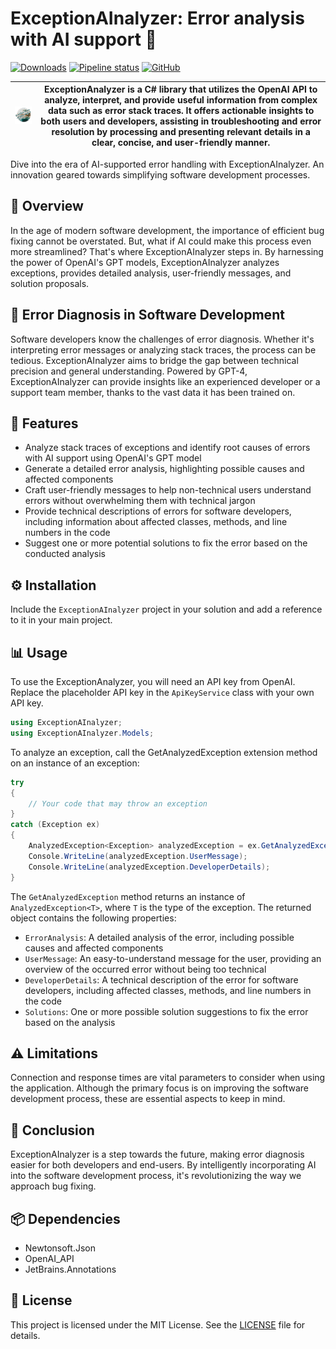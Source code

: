 # ExceptionAInalyzer: Error analysis with AI support 🚀

[![Downloads](https://img.shields.io/nuget/dt/ExceptionAInalyzer?style=flat-square)](https://www.nuget.org/packages/ExceptionAInalyzer)
[![Pipeline status](https://img.shields.io/github/actions/workflow/status/The-Unpredictables/ExceptionAnalyzer/dotnet.yml?branch=main&style=flat-square)](https://github.com/The-Unpredictables/ExceptionAnalyzer/actions/workflows/dotnet.yml)
[![GitHub](https://img.shields.io/github/license/The-Unpredictables/ExceptionAnalyzer?style=flat-square)](https://github.com/The-Unpredictables/ExceptionAnalyzer/blob/main/LICENSE)

| ![Logo](https://raw.githubusercontent.com/The-Unpredictables/ExceptionAnalyzer/main/logo.png) | ExceptionAnalyzer is a C# library that utilizes the OpenAI API to analyze, interpret, and provide useful information from complex data such as error stack traces. It offers actionable insights to both users and developers, assisting in troubleshooting and error resolution by processing and presenting relevant details in a clear, concise, and user-friendly manner. |
| ---------- | ------- | 

Dive into the era of AI-supported error handling with ExceptionAInalyzer. An innovation geared towards simplifying software development processes.

## 🌟 Overview

In the age of modern software development, the importance of efficient bug fixing cannot be overstated. But, what if AI could make this process even more streamlined? That's where ExceptionAInalyzer steps in. By harnessing the power of OpenAI's GPT models, ExceptionAInalyzer analyzes exceptions, provides detailed analysis, user-friendly messages, and solution proposals.

## 📜 Error Diagnosis in Software Development

Software developers know the challenges of error diagnosis. Whether it's interpreting error messages or analyzing stack traces, the process can be tedious. ExceptionAInalyzer aims to bridge the gap between technical precision and general understanding. Powered by GPT-4, ExceptionAInalyzer can provide insights like an experienced developer or a support team member, thanks to the vast data it has been trained on.

## 🤖 Features

- Analyze stack traces of exceptions and identify root causes of errors with AI support using OpenAI's GPT model
- Generate a detailed error analysis, highlighting possible causes and affected components
- Craft user-friendly messages to help non-technical users understand errors without overwhelming them with technical jargon
- Provide technical descriptions of errors for software developers, including information about affected classes, methods, and line numbers in the code
- Suggest one or more potential solutions to fix the error based on the conducted analysis

## ⚙️ Installation

Include the `ExceptionAInalyzer` project in your solution and add a reference to it in your main project.

## 📊 Usage

To use the ExceptionAnalyzer, you will need an API key from OpenAI. Replace the placeholder API key in the `ApiKeyService` class with your own API key.

```csharp
using ExceptionAInalyzer;
using ExceptionAInalyzer.Models;
```

To analyze an exception, call the GetAnalyzedException extension method on an instance of an exception:

```csharp
try
{
    // Your code that may throw an exception
}
catch (Exception ex)
{
    AnalyzedException<Exception> analyzedException = ex.GetAnalyzedException();
    Console.WriteLine(analyzedException.UserMessage);
    Console.WriteLine(analyzedException.DeveloperDetails);
}
```

The `GetAnalyzedException` method returns an instance of `AnalyzedException<T>`, where `T` is the type of the exception. The returned object contains the following properties:

- `ErrorAnalysis`: A detailed analysis of the error, including possible causes and affected components
- `UserMessage`: An easy-to-understand message for the user, providing an overview of the occurred error without being too technical
- `DeveloperDetails`: A technical description of the error for software developers, including affected classes, methods, and line numbers in the code
- `Solutions`: One or more possible solution suggestions to fix the error based on the analysis

## ⚠️ Limitations

Connection and response times are vital parameters to consider when using the application. Although the primary focus is on improving the software development process, these are essential aspects to keep in mind.

## 🎉 Conclusion

ExceptionAInalyzer is a step towards the future, making error diagnosis easier for both developers and end-users. By intelligently incorporating AI into the software development process, it's revolutionizing the way we approach bug fixing.
## 📦 Dependencies

- Newtonsoft.Json
- OpenAI_API
- JetBrains.Annotations

## 📄 License

This project is licensed under the MIT License. See the [LICENSE](LICENSE) file for details.
